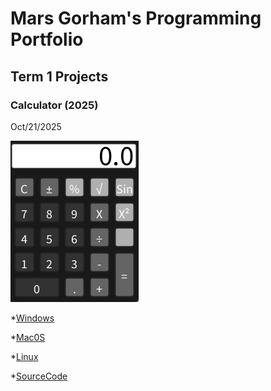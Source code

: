 # Mars Gorham's Programming Portfolio

## Term 1 Projects

### Calculator (2025)

Oct/21/2025

![RunningCalculator](https://github.com/Mars-Gor/Portfolio_CompProgram/blob/main/images/CalculatorScreenshot.png?raw=true)

*[Windows](https://github.com/Mars-Gor/Portfolio_CompProgram/raw/refs/heads/main/src/windows-amd64.zip)

*[Mac0S](https://github.com/Mars-Gor/Portfolio_CompProgram/raw/refs/heads/main/src/macos-x86_64.zip)

*[Linux](https://github.com/Mars-Gor/Portfolio_CompProgram/raw/refs/heads/main/src/linux-amd64.zip)

*[SourceCode]()
